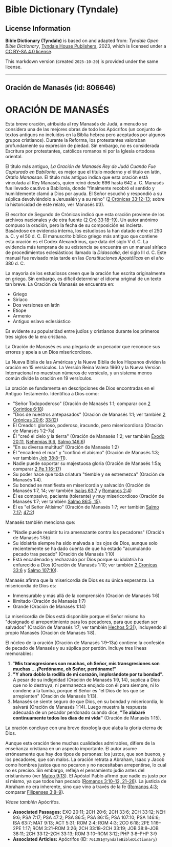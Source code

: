 # Bible Dictionary (Tyndale)

## License Information

**Bible Dictionary (Tyndale)** is based on and adapted from: _Tyndale Open Bible Dictionary_, [Tyndale House Publishers](https://tyndaleopenresources.com/), 2023, which is licensed under a [CC BY-SA 4.0 license](https://creativecommons.org/licenses/by-sa/4.0/legalcode.en).

This markdown version (created `2025-10-20`) is provided under the same license.



--------------------------------

## Oración de Manasés (id: 806646)

ORACIÓN DE MANASÉS
==================

Esta breve oración, atribuida al rey Manasés de Judá, a menudo se considera una de las mejores obras de todo los Apócrifos (un conjunto de textos antiguos no incluidos en la Biblia hebrea pero aceptados por algunos grupos cristianos). Durante la Reforma, los protestantes valoraban profundamente su expresión de piedad. Sin embargo, no es considerada Escritura por protestantes, católicos romanos ni por la Iglesia ortodoxa oriental.

El título más antiguo, *La Oración de Manasés Rey de Judá Cuando Fue Capturado en Babilonia*, es mejor que el título moderno y el título en latín, *Oratio Manassae*. El título más antiguo indica que esta oración está vinculada al Rey Manasés, quien reinó desde 696 hasta 642 a. C. Manasés fue llevado cautivo a Babilonia, donde "finalmente recobró el sentido y humildemente clamó a Dios por ayuda. El Señor escuchó y respondió a su súplica devolviéndolo a Jerusalén y a su reino" ([2 Crónicas 33:12–13](https://ref.ly/2Chr33:12-2Chr33:13); sobre la historicidad de este relato, ver Manasés \#3\).

El escritor de Segundo de Crónicas indicó que esta oración proviene de los archivos nacionales y de otra fuente ([2 Cró 33:18–19](https://ref.ly/2Chr33:18-2Chr33:19)). Un autor anónimo compuso la oración, pero la fecha de su composición es incierta. Basándose en evidencia interna, los estudiosos la han datado entre el 250 a. C. y el 50 d. C. El manuscrito bíblico griego más antiguo que contiene esta oración es el Codex Alexandrinus, que data del siglo V d. C. La evidencia más temprana de su existencia se encuentra en un manual siríaco de procedimientos eclesiásticos llamado la *Didascalia*, del siglo III d. C. Este manual fue revisado más tarde en las *Constituciones Apostólicas* en el año 380 d. C.

La mayoría de los estudiosos creen que la oración fue escrita originalmente en griego. Sin embargo, es difícil determinar el idioma original de un texto tan breve. La Oración de Manasés se encuentra en:

* Griego
* Siríaco
* Dos versiones en latín
* Etíope
* Armenio
* Antiguo eslavo eclesiástico

Es evidente su popularidad entre judíos y cristianos durante los primeros tres siglos de la era cristiana.

La Oración de Manasés es una plegaria de un pecador que reconoce sus errores y apela a un Dios misericordioso.

La Nueva Biblia de las Américas y la Nueva Biblia de los Hispanos dividen la oración en 15 versículos. La Versión Reina Valera 1960 y la Nueva Versión Internacional no muestran números de versículo, y un sistema menos común divide la oración en 19 versículos.

La oración se fundamenta en descripciones de Dios encontradas en el Antiguo Testamento. Identifica a Dios como:

* "Señor Todopoderoso" (Oración de Manasés 1:1; comparar con [2 Corintios 6:18](https://ref.ly/2Cor6:18))
* "Dios de nuestros antepasados" (Oración de Manasés 1:1; ver también [2 Crónicas 20:6](https://ref.ly/2Chr20:6); [33:12](https://ref.ly/2Chr33:12))
* El Creador: glorioso, poderoso, iracundo, pero misericordioso (Oración de Manasés 1:2–7a)
* Él "creó el cielo y la tierra" (Oración de Manasés 1:2; ver también [Éxodo 20:11](https://ref.ly/Exod20:11), [Nehemías 9:6](https://ref.ly/Neh9:6), [Salmo 146:6](https://ref.ly/Ps146:6))
* "En su diversa multitud" (Oración de Manasés 1:2\)
* Él "encadenó el mar" y "confinó el abismo" (Oración de Manasés 1:3; ver también [Job 38:8–11](https://ref.ly/Job38:8-Job38:11)).
* Nadie puede soportar su majestuosa gloria (Oración de Manasés 1:5a; comparar [2 Pe 1:16–17](https://ref.ly/2Pet1:16-2Pet1:17))
* Su poder hace que toda criatura "tiemble y se estremezca" (Oración de Manasés 1:4\).
* Su bondad se manifiesta en misericordia y salvación (Oración de Manasés 1:7, 14; ver también [Isaías 63:7](https://ref.ly/Isa63:7) y [Romanos 2:4](https://ref.ly/Rom2:4))
* Él es compasivo, paciente (tolerante) y muy misericordioso (Oración de Manasés 1:7; ver también [Salmo 86:5, 15](https://ref.ly/Ps86:5)).
* Él es "el Señor Altísimo" (Oración de Manasés 1:7; ver también [Salmo 7:17](https://ref.ly/Ps7:17); [47:2](https://ref.ly/Ps47:2))

Manasés también menciona que:

* "Nadie puede resistir tu ira amenazante contra los pecadores" (Oración de Manasés 1:5b)
* Su idolatría siempre ha sido malvada a los ojos de Dios, aunque solo recientemente se ha dado cuenta de que ha estado "acumulando pecado tras pecado" (Oración de Manasés 1:10\)
* Está encadenado y rechazado por Dios porque su idolatría ha enfurecido a Dios (Oración de Manasés 1:10; ver también [2 Cronicas 33:6](https://ref.ly/2Chr33:6) y [Salmo 107:10](https://ref.ly/Ps107:10)).

Manasés afirma que la misericordia de Dios es su única esperanza. La misericordia de Dios es:

* Inmensurable y más allá de la comprensión (Oración de Manasés 1:6\)
* Ilimitado (Oración de Manasés 1:7\)
* Grande (Oración de Manasés 1:14\)

La misericordia de Dios está disponible porque el Señor mismo ha "designado el arrepentimiento para los pecadores, para que puedan ser salvados" (Oración de Manasés 1:7; ver también [Hechos 5:31](https://ref.ly/Acts5:31)), incluyendo al propio Manasés (Oración de Manasés 1:8\).

El núcleo de la oración (Oración de Manasés 1:9–13a) contiene la confesión de pecado de Manasés y su súplica por perdón. Incluye tres líneas memorables:

1. "**Mis transgresiones son muchas, oh Señor, mis transgresiones son muchas … ¡Perdóname, oh Señor, perdóname!"**
2. **"Y ahora doblo la rodilla de mi corazón, implorándote por tu bondad".** A pesar de su indignidad (Oración de Manasés 1:9, 14\), suplica a Dios que no lo destruya, ni permanezca enojado con él para siempre, ni lo condene a la tumba, porque el Señor es "el Dios de los que se arrepienten" (Oración de Manasés 1:13\).
3. Manasés se siente seguro de que Dios, en su bondad y misericordia, lo salvará (Oración de Manasés 1:14\). Luego muestra la respuesta adecuada de un pecador perdonado cuando dice, **"Te alabaré continuamente todos los días de mi vida"** (Oración de Manasés 1:15\).

La oración concluye con una breve doxología que alaba la gloria eterna de Dios.

Aunque esta oración tiene muchas cualidades admirables, difiere de la enseñanza cristiana en un aspecto importante. El autor asume erróneamente que hay dos tipos de personas: los justos, que son buenos, y los pecadores, que son malos. La oración retrata a Abraham, Isaac y Jacob como hombres justos que no pecaron y no necesitaban arrepentirse, lo cual no es preciso. Sin embargo, refleja el pensamiento judío antes del cristianismo (ver [Mateo 9:13](https://ref.ly/Matt9:13)). El Apóstol Pablo afirmó que nadie es justo por sí mismo, ya que todos han pecado ([Romanos 3:10–12, 21–26](https://ref.ly/Rom3:10-Rom3:12)). La justicia de Abraham no era inherente, sino que vino a través de la fe ([Romanos 4:3](https://ref.ly/Rom4:3); comparar [Filipenses 3:8–9](https://ref.ly/Phil3:8-Phil3:9)).

*Véase también* Apócrifos.

* **Associated Passages:** EXO 20:11; 2CH 20:6; 2CH 33:6; 2CH 33:12; NEH 9:6; PSA 7:17; PSA 47:2; PSA 86:5; PSA 86:15; PSA 107:10; PSA 146:6; ISA 63:7; MAT 9:13; ACT 5:31; ROM 2:4; ROM 4:3; 2CO 6:18; 2PE 1:16–2PE 1:17; ROM 3:21–ROM 3:26; 2CH 33:18–2CH 33:19; JOB 38:8–JOB 38:11; 2CH 33:12–2CH 33:13; ROM 3:10–ROM 3:12; PHP 3:8–PHP 3:9
* **Associated Articles:** Apócrifos (ID: `761381@TyndaleBibleDictionary`)

